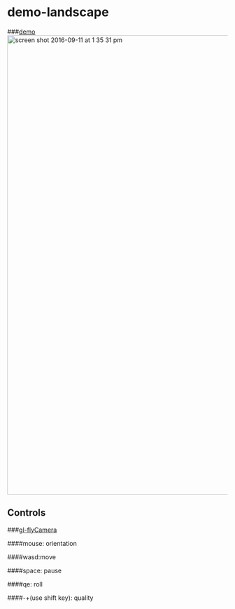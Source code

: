# demo-landscape

###[demo](https://ramshackle-jamathon.github.io/demo-landscape/)
<img width="1047" alt="screen shot 2016-09-11 at 1 35 31 pm" src="https://cloud.githubusercontent.com/assets/5943242/18419287/2fb87fa4-7825-11e6-9825-981695dfd7a1.png">

## Controls
###[gl-flyCamera](https://github.com/Ramshackle-Jamathon/gl-flyCamera)

####mouse: orientation

####wasd:move

####space: pause

####qe: roll

####-+(use shift key): quality

